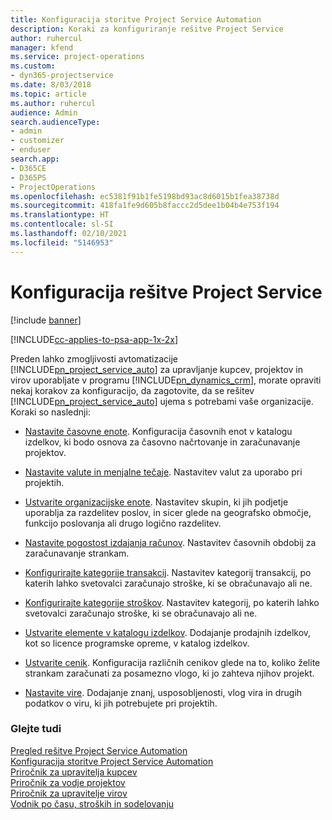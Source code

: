 ```yaml
---
title: Konfiguracija storitve Project Service Automation
description: Koraki za konfiguriranje rešitve Project Service
author: ruhercul
manager: kfend
ms.service: project-operations
ms.custom:
- dyn365-projectservice
ms.date: 8/03/2018
ms.topic: article
ms.author: ruhercul
audience: Admin
search.audienceType:
- admin
- customizer
- enduser
search.app:
- D365CE
- D365PS
- ProjectOperations
ms.openlocfilehash: ec5381f91b1fe5198bd93ac8d6015b1fea38738d
ms.sourcegitcommit: 418fa1fe9d605b8faccc2d5dee1b04b4e753f194
ms.translationtype: HT
ms.contentlocale: sl-SI
ms.lasthandoff: 02/10/2021
ms.locfileid: "5146953"
---
```

# <a name="configure-project-service"></a>Konfiguracija rešitve Project Service

[!include [banner](../includes/psa-now-project-operations.md)]

[!INCLUDE[cc-applies-to-psa-app-1x-2x](../includes/cc-applies-to-psa-app-1x-2x.md)]

Preden lahko zmogljivosti avtomatizacije [!INCLUDE[pn_project_service_auto](../includes/pn-project-service-auto.md)] za upravljanje kupcev, projektov in virov uporabljate v programu [!INCLUDE[pn_dynamics_crm](../includes/pn-dynamics-crm.md)], morate opraviti nekaj korakov za konfiguracijo, da zagotovite, da se rešitev [!INCLUDE[pn_project_service_auto](../includes/pn-project-service-auto.md)] ujema s potrebami vaše organizacije. Koraki so naslednji:  
  
-   [Nastavite časovne enote](../psa/set-up-time-units.md). Konfiguracija časovnih enot v katalogu izdelkov, ki bodo osnova za časovno načrtovanje in zaračunavanje projektov.  
  
-   [Nastavite valute in menjalne tečaje](../psa/set-up-currencies-exchange-rates.md). Nastavitev valut za uporabo pri projektih.  
  
-   [Ustvarite organizacijske enote](../psa/create-organizational-units.md). Nastavitev skupin, ki jih podjetje uporablja za razdelitev poslov, in sicer glede na geografsko območje, funkcijo poslovanja ali drugo logično razdelitev.  
  
-   [Nastavite pogostost izdajanja računov](../psa/set-up-invoice-frequencies.md). Nastavitev časovnih obdobij za zaračunavanje strankam.  
  
-   [Konfigurirajte kategorije transakcij](../psa/configure-transaction-categories.md). Nastavitev kategorij transakcij, po katerih lahko svetovalci zaračunajo stroške, ki se obračunavajo ali ne.  
  
-   [Konfigurirajte kategorije stroškov](../psa/configure-expense-categories.md). Nastavitev kategorij, po katerih lahko svetovalci zaračunajo stroške, ki se obračunavajo ali ne.  
  
-   [Ustvarite elemente v katalogu izdelkov](../psa/create-product-catalog-items.md). Dodajanje prodajnih izdelkov, kot so licence programske opreme, v katalog izdelkov.  
  
-   [Ustvarite cenik](../psa/create-price-list.md). Konfiguracija različnih cenikov glede na to, koliko želite strankam zaračunati za posamezno vlogo, ki jo zahteva njihov projekt.  
  
-   [Nastavite vire](../psa/set-up-resources.md). Dodajanje znanj, usposobljenosti, vlog vira in drugih podatkov o viru, ki jih potrebujete pri projektih.  
  
### <a name="see-also"></a>Glejte tudi  
 [Pregled rešitve Project Service Automation](../psa/overview.md)   
 [Konfiguracija storitve Project Service Automation](../psa/configure.md)   
 [Priročnik za upravitelja kupcev](../psa/account-manager-guide.md)   
 [Priročnik za vodje projektov](../psa/project-manager-guide.md)   
 [Priročnik za upravitelje virov](../psa/resource-manager-guide.md)   
 [Vodnik po času, stroških in sodelovanju](../psa/time-expense-collaboration-guide.md)
